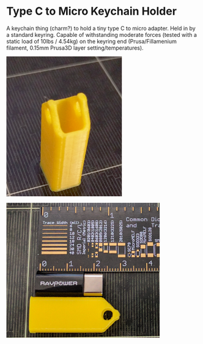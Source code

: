 # Type C to Micro Keychain Holder

A keychain thing (charm?) to hold a tiny type C to micro adapter. Held in by a standard keyring. Capable of withstanding moderate forces (tested with a static load of 10lbs / 4.54kg) on the keyring end (Prusa/Fillamenium filament, 0.15mm Prusa3D layer setting/temperatures).

![standing](standing.png)

![size comparison](sized.png)
